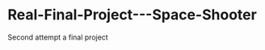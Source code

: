 Real-Final-Project---Space-Shooter
==================================

Second attempt a final project

